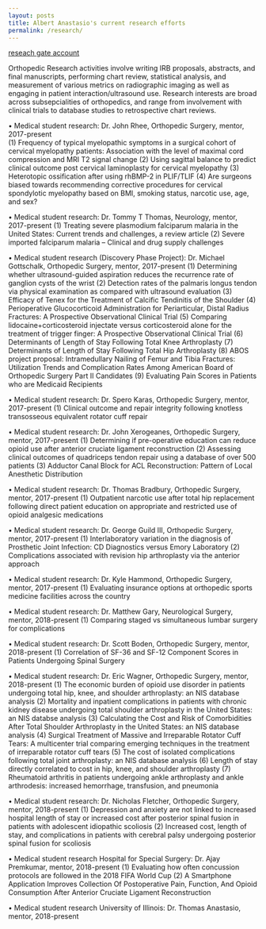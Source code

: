 ```yaml
---
layout: posts
title: Albert Anastasio's current research efforts
permalink: /research/
---
```




[reseach gate account](https://www.researchgate.net/profile/Albert_Anastasio)


Orthopedic Research activities involve writing IRB proposals, abstracts, and final manuscripts, performing chart review, statistical analysis, and measurement of various metrics on radiographic imaging as well as engaging in patient interaction/ultrasound use.  Research interests are broad across subsepcialities of orthopedics, and range from involvement with clinical trials to database studies to retrospective chart reviews. 

•	Medical student research: Dr. John Rhee, Orthopedic Surgery, mentor, 2017-present	
    (1)	Frequency of typical myelopathic symptoms in a surgical cohort of cervical 
myelopathy patients: Association with the level of maximal cord compression 
and MRI T2 signal change
    (2)	Using sagittal balance to predict clinical outcome post cervical laminoplasty 
for cervical myelopathy
    (3)	Heterotopic ossification after using rhBMP-2 in PLIF/TLIF
    (4)	Are surgeons biased towards recommending corrective procedures for cervical spondylotic myelopathy based on BMI, smoking status, narcotic use, age, and sex?

•	Medical student research: Dr. Tommy T Thomas, Neurology, mentor, 2017-present
    (1)	Treating severe plasmodium falciparum malaria in the United States: Current trends and challenges, a review article
    (2)	Severe imported falciparum malaria – Clinical and drug supply challenges

•	Medical student research (Discovery Phase Project): Dr. Michael Gottschalk, Orthopedic Surgery, mentor, 2017-present 
    (1)	Determining whether ultrasound-guided aspiration reduces the recurrence 
rate of ganglion cysts of the wrist 
    (2)	Detection rates of the palmaris longus tendon via physical examination as 
compared with ultrasound evaluation
    (3) Efficacy of Tenex for the Treatment of Calcific Tendinitis of the Shoulder 
    (4) Perioperative Glucocorticoid Administration for Periarticular, Distal Radius Fractures: A Prospective Observational Clinical Trial
    (5) Comparing lidocaine+corticosteroid injectate versus corticosteroid alone for the treatment of trigger finger: A Prospective Observational Clinical Trial
    (6) Determinants of Length of Stay Following Total Knee Arthroplasty
    (7) Determinants of Length of Stay Following Total Hip Arthroplasty
    (8) ABOS project proposal: Intramedullary Nailing of Femur and Tibia Fractures: Utilization Trends and Complication Rates Among American Board of Orthopedic Surgery Part II Candidates
    (9) Evaluating Pain Scores in Patients who are Medicaid Recipients

•	Medical student research: Dr. Spero Karas, Orthopedic Surgery, mentor, 2017-present
    (1)	Clinical outcome and repair integrity following knotless transosseous 
equivalent rotator cuff repair

•	Medical student research: Dr. John Xerogeanes, Orthopedic Surgery, mentor, 2017-present
    (1)	Determining if pre-operative education can reduce opioid use after anterior 
cruciate ligament reconstruction
    (2)	Assessing clinical outcomes of quadriceps tendon repair using a database of over 500 patients
    (3)	Adductor Canal Block for ACL Reconstruction: Pattern of Local Anesthetic Distribution

•	Medical student research: Dr. Thomas Bradbury, Orthopedic Surgery, mentor, 2017-present
    (1)	Outpatient narcotic use after total hip replacement following direct patient 
education on appropriate and restricted use of opioid analgesic medications

•	Medical student research: Dr. George Guild III, Orthopedic Surgery, mentor, 2017-present
    (1)	Interlaboratory variation in the diagnosis of Prosthetic Joint Infection: 
CD Diagnostics versus Emory Laboratory
    (2)	Complications associated with revision hip arthroplasty via the anterior approach
 
•	Medical student research: Dr. Kyle Hammond, Orthopedic Surgery, mentor, 2017-present
    (1)	Evaluating insurance options at orthopedic sports medicine facilities across 
the country

•	Medical student research: Dr. Matthew Gary, Neurological Surgery, mentor, 2018-present
    (1)	Comparing staged vs simultaneous lumbar surgery for complications

•	Medical student research: Dr. Scott Boden, Orthopedic Surgery, mentor, 2018-present
    (1)	Correlation of SF-36 and SF-12 Component Scores in Patients 
Undergoing Spinal Surgery

•	Medical student research: Dr. Eric Wagner, Orthopedic Surgery, mentor, 2018-present
    (1)	The economic burden of opioid use disorder in patients undergoing total hip, knee, and shoulder arthroplasty: an NIS database analysis
    (2)	Mortality and inpatient complications in patients with chronic kidney disease undergoing total shoulder arthroplasty in the United States: an NIS databse analysis
    (3)	Calculating the Cost and Risk of Comorbidities After Total Shoulder Arthroplasty in the United States: an NIS database analysis
    (4)	Surgical Treatment of Massive and Irreparable Rotator Cuff Tears: A multicenter trial comparing emerging techniques in the treatment of irreparable rotator cuff tears
    (5)	The cost of isolated complications following total joint arthroplasty: an NIS database analysis
    (6)	Length of stay directly correlated to cost in hip, knee, and shoulder arthroplasty
    (7)	Rheumatoid arthritis in patients undergoing ankle arthroplasty and ankle arthrodesis: increased hemorrhage, transfusion, and pneumonia

•	Medical student research: Dr. Nicholas Fletcher, Orthopedic Surgery, mentor, 2018-present
    (1) Depression and anxiety are not linked to increased hospital length of stay or increased cost after posterior spinal fusion in patients with adolescent idiopathic scoliosis
    (2) Increased cost, length of stay, and complications in patients with cerebral palsy undergoing posterior spinal fusion for scoliosis

•	Medical student research Hospital for Special Surgery: Dr. Ajay Premkumar, mentor, 2018-present
    (1)	Evaluating how often concussion protocols are followed in the 2018 
FIFA World Cup
    (2)	A Smartphone Application Improves Collection Of Postoperative Pain, Function, And Opioid Consumption After Anterior Cruciate Ligament Reconstruction

•	Medical student research University of Illinois: Dr. Thomas Anastasio, mentor, 2018-present

